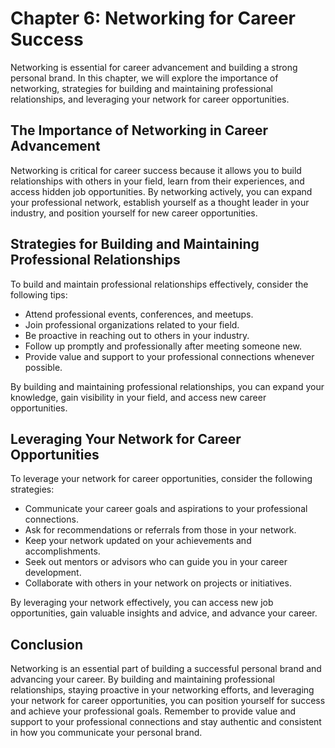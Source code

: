 Chapter 6: Networking for Career Success
========================================

Networking is essential for career advancement and building a strong personal brand. In this chapter, we will explore the importance of networking, strategies for building and maintaining professional relationships, and leveraging your network for career opportunities.

The Importance of Networking in Career Advancement
--------------------------------------------------

Networking is critical for career success because it allows you to build relationships with others in your field, learn from their experiences, and access hidden job opportunities. By networking actively, you can expand your professional network, establish yourself as a thought leader in your industry, and position yourself for new career opportunities.

Strategies for Building and Maintaining Professional Relationships
------------------------------------------------------------------

To build and maintain professional relationships effectively, consider the following tips:

* Attend professional events, conferences, and meetups.
* Join professional organizations related to your field.
* Be proactive in reaching out to others in your industry.
* Follow up promptly and professionally after meeting someone new.
* Provide value and support to your professional connections whenever possible.

By building and maintaining professional relationships, you can expand your knowledge, gain visibility in your field, and access new career opportunities.

Leveraging Your Network for Career Opportunities
------------------------------------------------

To leverage your network for career opportunities, consider the following strategies:

* Communicate your career goals and aspirations to your professional connections.
* Ask for recommendations or referrals from those in your network.
* Keep your network updated on your achievements and accomplishments.
* Seek out mentors or advisors who can guide you in your career development.
* Collaborate with others in your network on projects or initiatives.

By leveraging your network effectively, you can access new job opportunities, gain valuable insights and advice, and advance your career.

Conclusion
----------

Networking is an essential part of building a successful personal brand and advancing your career. By building and maintaining professional relationships, staying proactive in your networking efforts, and leveraging your network for career opportunities, you can position yourself for success and achieve your professional goals. Remember to provide value and support to your professional connections and stay authentic and consistent in how you communicate your personal brand.
